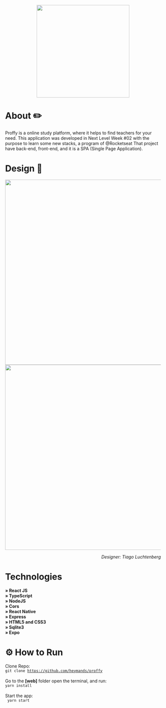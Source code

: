<p align="center"> <img src="https://raw.githubusercontent.com/dxwebster/NLW2-Proffy/master/readme/logo.png" width="300"></p>

# About ✏️
Proffy is a online study platform, where it helps to find teachers for your need. This application was developed in Next Level Week #02 with the purpose to learn some new stacks, a program of @Rocketseat That project have back-end, front-end, and it is a SPA (Single Page Application). 
# Design 🎨
<p align="center"> <img src="https://i.imgur.com/wPPXZrf.jpg" width="600"> <img src="https://i.imgur.com/wo4PXHc.jpg" width="600"></p>

<p align="right"> <i>Designer: Tiago Luchtenberg</i></color> </p>
  
# Technologies

<strong> » React JS </strong><br /> 
<strong> » TypeScript </strong><br /> 
<strong> » NodeJS </strong><br />
<strong> » Cors </strong><br />
<strong> » React Native</strong><br />
<strong> » Express </strong><br />
<strong> » HTML5 and CSS3 </strong><br />
<strong> » Sqlite3 </strong><br />
<strong> » Expo </strong><br />

# ⚙️  How to Run

Clone Repo: <br />
<code>git clone https://github.com/heymands/proffy</code> <br /><br />
Go to the <strong>[web]</strong> folder open the terminal, and run: <br /> 
<code>yarn install</code> <br /><br />
Start the app:<br /> <code> yarn start </code> <br />

  
